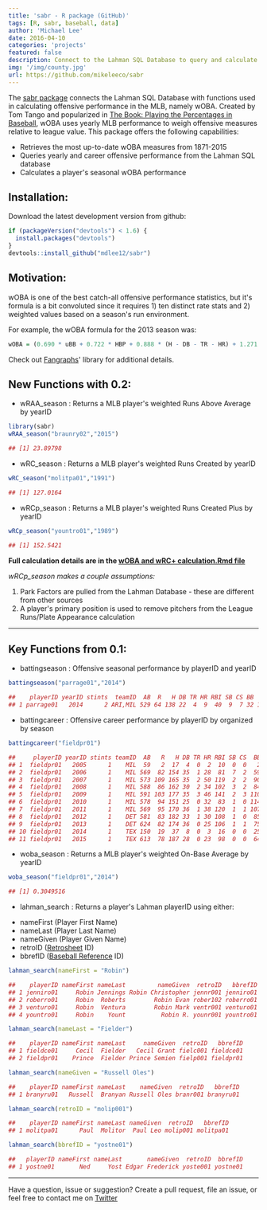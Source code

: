 ```yaml
---
title: 'sabr - R package (GitHub)'
tags: [R, sabr, baseball, data]
author: 'Michael Lee'
date: 2016-04-10
categories: 'projects'
featured: false
description: Connect to the Lahman SQL Database to query and calculate MLB offensive performance statistics
img: '/img/county.jpg'
url: https://github.com/mikeleeco/sabr
---
```


The [sabr package](https://github.com/mikeleeco/sabr/) connects the Lahman SQL Database with functions used in calculating offensive performance in the MLB, namely wOBA. Created by Tom Tango and popularized in [The Book: Playing the Percentages in Baseball](http://www.insidethebook.com/woba.shtml), wOBA uses yearly MLB performance to weigh offensive measures relative to league value. This package offers the following capabilities:

- Retrieves the most up-to-date wOBA measures from 1871-2015
- Queries yearly and career offensive performance from the Lahman SQL database
- Calculates a player's seasonal wOBA performance

## Installation:

Download the latest development version from github:

```r
if (packageVersion("devtools") < 1.6) {
  install.packages("devtools")
}
devtools::install_github("mdlee12/sabr")
```

## Motivation:

wOBA is one of the best catch-all offensive performance statistics, but it's formula is a bit convoluted since it requires 1) ten distinct rate stats and 2) weighted values based on a season's run environment.

For example, the wOBA formula for the 2013 season was:

```r
wOBA = (0.690 * uBB + 0.722 * HBP + 0.888 * (H - DB - TR - HR) + 1.271 * DB + 1.616 * TR + 2.101 * HR) / (AB + BB - IBB + SF + HBP)
```

Check out [Fangraphs](http://www.fangraphs.com/library/offense/woba/)' library for additional details.

## New Functions with 0.2:

- wRAA_season : Returns a MLB player's weighted Runs Above Average by yearID

```r
library(sabr)
wRAA_season("braunry02","2015")
```

```r
## [1] 23.89798
```

- wRC_season : Returns a MLB player's weighted Runs Created by yearID

```r
wRC_season("molitpa01","1991")
```

```r
## [1] 127.0164
```

- wRCp_season : Returns a MLB player's weighted Runs Created Plus by yearID

```r
wRCp_season("yountro01","1989")
```

```r
## [1] 152.5421
```

**Full calculation details are in the [wOBA and wRC+ calculation.Rmd file](https://github.com/mdlee12/sabr/blob/master/vignettes/wOBA%20and%20wRC%2B%20calculation.Rmd)**

_wRCp_season makes a couple assumptions:_

1. Park Factors are pulled from the Lahman Database - these are different from other sources
2. A player's primary position is used to remove pitchers from the League Runs/Plate Appearance calculation

---

## Key Functions from 0.1:

- battingseason : Offensive seasonal performance by playerID and yearID

```r
battingseason("parrage01","2014")
```

```r
##    playerID yearID stints  teamID  AB  R   H DB TR HR RBI SB CS BB  SO IBB SF SH GIDP HBP
## 1 parrage01   2014      2 ARI,MIL 529 64 138 22  4  9  40  9  7 32 100   5  2  6   10   5
```

- battingcareer : Offensive career performance by playerID by organized by season

```r
battingcareer("fieldpr01")
```

```r
##     playerID yearID stints teamID  AB   R   H DB TR HR RBI SB CS  BB  SO IBB SF SH GIDP HBP
## 1  fieldpr01   2005      1    MIL  59   2  17  4  0  2  10  0  0   2  17   0  1  0    0   0
## 2  fieldpr01   2006      1    MIL 569  82 154 35  1 28  81  7  2  59 125   5  8  0   17  12
## 3  fieldpr01   2007      1    MIL 573 109 165 35  2 50 119  2  2  90 121  21  4  0    9  14
## 4  fieldpr01   2008      1    MIL 588  86 162 30  2 34 102  3  2  84 134  19 10  0   12  12
## 5  fieldpr01   2009      1    MIL 591 103 177 35  3 46 141  2  3 110 138  21  9  0   14   9
## 6  fieldpr01   2010      1    MIL 578  94 151 25  0 32  83  1  0 114 138  17  1  0   12  21
## 7  fieldpr01   2011      1    MIL 569  95 170 36  1 38 120  1  1 107 106  32  6  0   17  10
## 8  fieldpr01   2012      1    DET 581  83 182 33  1 30 108  1  0  85  84  18  7  0   19  17
## 9  fieldpr01   2013      1    DET 624  82 174 36  0 25 106  1  1  75 117   5  4  0   20   9
## 10 fieldpr01   2014      1    TEX 150  19  37  8  0  3  16  0  0  25  24  11  1  0    5   2
## 11 fieldpr01   2015      1    TEX 613  78 187 28  0 23  98  0  0  64  88  14  5  0   21  11
```

- woba_season : Returns a MLB player's weighted On-Base Average by yearID

```r
woba_season("fieldpr01","2014")
```

```r
## [1] 0.3049516
```

- lahman_search : Returns a player's Lahman playerID using either:

* nameFirst (Player First Name)
* nameLast (Player Last Name)
* nameGiven (Player Given Name)
* retroID ([Retrosheet](http://www.retrosheet.org/retroID.htm) ID)
* bbrefID ([Baseball Reference](http://www.baseball-reference.com/players/) ID)

```r
lahman_search(nameFirst = "Robin")
```

```r
##    playerID nameFirst nameLast         nameGiven  retroID   bbrefID
## 1 jenniro01     Robin Jennings Robin Christopher jennr001 jenniro01
## 2 roberro01     Robin  Roberts        Robin Evan rober102 roberro01
## 3 venturo01     Robin  Ventura        Robin Mark ventr001 venturo01
## 4 yountro01     Robin    Yount          Robin R. younr001 yountro01
```

```r
lahman_search(nameLast = "Fielder")
```

```r
##    playerID nameFirst nameLast     nameGiven  retroID   bbrefID
## 1 fieldce01     Cecil  Fielder   Cecil Grant fielc001 fieldce01
## 2 fieldpr01    Prince  Fielder Prince Semien fielp001 fieldpr01
```

```r
lahman_search(nameGiven = "Russell Oles")
```

```r
##    playerID nameFirst nameLast    nameGiven  retroID   bbrefID
## 1 branyru01   Russell  Branyan Russell Oles branr001 branyru01
```

```r
lahman_search(retroID = "molip001")
```

```r
##    playerID nameFirst nameLast nameGiven  retroID   bbrefID
## 1 molitpa01      Paul  Molitor  Paul Leo molip001 molitpa01
```

```r
lahman_search(bbrefID = "yostne01")
```

```r
##   playerID nameFirst nameLast       nameGiven  retroID  bbrefID
## 1 yostne01       Ned     Yost Edgar Frederick yoste001 yostne01
```

---

Have a question, issue or suggestion? Create a pull request, file an issue, or feel free to contact me on [Twitter](https://twitter.com/mikeleeco)
